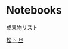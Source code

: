 # Notebooks

成果物リスト

[松下 旦](http://nbviewer.jupyter.org/github/myuuuuun/oyama_seminar2016/blob/master/exercise/ex01/ex01_demo.ipynb)
